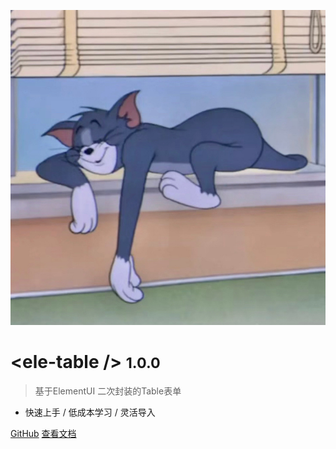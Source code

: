![logo](coverImage.jpg ':size=200') 

#  \<ele-table /> <small>1.0.0</small>

> 基于ElementUI 二次封装的Table表单

- 快速上手 / 低成本学习 / 灵活导入

[GitHub](https://github.com/maxw2/ele-table-container)
[查看文档](/guide/quickStart)

